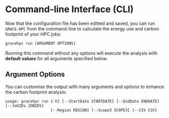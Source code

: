 # Command-line Interface (CLI)

Now that the configuration file has been editted and saved, you can run `GRACE-HPC` from the command-line to calculate the energy use and carbon footprint of your HPC jobs:

```bash
gracehpc run [ARGUMENT OPTIONS]
```
Running this command without any options will execute the analysis with **default values** for all arguments specified below.

## Argument Options

You can customise the output with many arguments and options to enhance the carbon footprint analysis:

```console
usage: gracehpc run [-h] [--StartDate STARTDATE] [--EndDate ENDDATE] [--JobIDs JOBIDS]
                    [--Region REGION] [--Scope3 SCOPE3] [--CSV CSV]
```